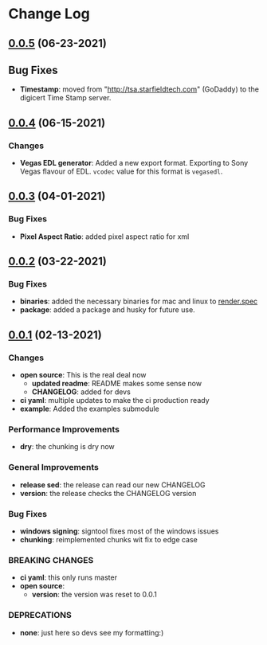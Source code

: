 # Change Log


## [0.0.5](https://github.com/JumpCutter/JC-render/compare/v0.0.4...v0.0.5) (06-23-2021)

## Bug Fixes
- __Timestamp__: moved from "http://tsa.starfieldtech.com" (GoDaddy) to the digicert Time Stamp server.


## [0.0.4](https://github.com/JumpCutter/JC-render/compare/v0.0.3...v0.0.4) (06-15-2021)

### Changes
- __Vegas EDL generator__: Added a new export format. Exporting to Sony Vegas flavour of EDL. `vcodec` value for this format is `vegasedl`.


## [0.0.3](https://github.com/JumpCutter/JC-render/compare/v0.0.2...v0.0.3) (04-01-2021)

### Bug Fixes
- __Pixel Aspect Ratio__: added pixel aspect ratio for xml


## [0.0.2](https://github.com/JumpCutter/JC-render/compare/v0.0.1...v0.0.2) (03-22-2021)

### Bug Fixes
- __binaries__: added the necessary binaries for mac and linux to [render.spec](./render.spec)
- __package__: added a package and husky for future use.


## [0.0.1](https://github.com/JumpCutter/JC-render/compare/v0.0.0...v0.0.1) (02-13-2021)

### Changes
- __open source__: This is the real deal now
    - __updated readme__: README makes some sense now
    - __CHANGELOG__: added for devs
- __ci yaml__: multiple updates to make the ci production ready
- __example__: Added the examples submodule

### Performance Improvements
- __dry__: the chunking is dry now

### General Improvements
- __release sed__: the release can read our new CHANGELOG
- __version__: the release checks the CHANGELOG version

### Bug Fixes
- __windows signing__: signtool fixes most of the windows issues
- __chunking__: reimplemented chunks wit fix to edge case

### BREAKING CHANGES
- __ci yaml__: this only runs master
- __open source__:
    - __version__: the version was reset to 0.0.1

### DEPRECATIONS
- **none**: just here so devs see my formatting:)
